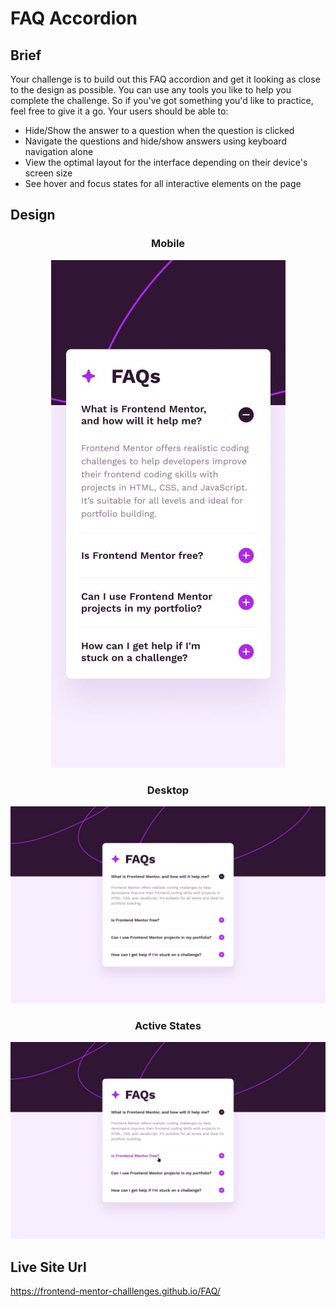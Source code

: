 # FAQ Accordion

## Brief

Your challenge is to build out this FAQ accordion and get it looking as close to the design as possible. You can use any tools you like to help you complete the challenge. So if you've got something you'd like to practice, feel free to give it a go. Your users should be able to:

- Hide/Show the answer to a question when the question is clicked
- Navigate the questions and hide/show answers using keyboard navigation alone
- View the optimal layout for the interface depending on their device's screen size
- See hover and focus states for all interactive elements on the page

## Design

<div align="center">
  
### Mobile

![](./assets/design/mobile-design.jpg)

### Desktop

![](./assets/design/desktop-design.jpg)

### Active States

![](./assets/design/active-states.jpg)

</div>

## Live Site Url

https://frontend-mentor-challlenges.github.io/FAQ/
